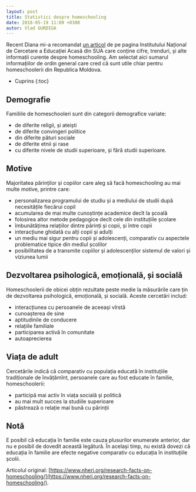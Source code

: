 ```yaml
---
layout: post
title: Statistici despre homeschooling
date: 2018-05-19 11:09 +0300
autor: Vlad GURDIGA
---
```

Recent Diana mi-a recomandat [un
articol](https://www.nheri.org/research-facts-on-homeschooling/) de pe pagina
Institutului Național de Cercetare a Educației Acasă din SUA care conține cifre,
trenduri, și alte informații curente despre homeschooling. Am selectat aici
sumarul informațiilor  de ordin general care cred că sunt utile chiar pentru
homeschoolerii din Republica Moldova.

* Cuprins
{:toc}

## Demografie

Familiile de homeschooleri sunt din categorii demografice variate:
* de diferite religii, și ateiști
* de diferite convingeri politice
* din diferite pături sociale
* de diferite etnii și rase
* cu diferite nivele de studii superioare, și fără studii superioare.

## Motive

Majoritatea părinților și copiilor care aleg să facă homeschooling au mai multe
motive, printre care:

* personalizarea programului de studiu și a mediului de studii după necesitățile
fiecărui copil
* acumularea de mai multe cunoștințe academice decît la școală
* folosirea altor metode pedagogice decît cele din instituțiile școlare
* îmbunătățirea relațiilor dintre părinți și copii, și între copii
* interacțiune ghidată cu alți copii și adulți
* un mediu mai sigur pentru copii și adolescenți, comparativ cu aspectele
problematice tipice din mediul școlilor
* posibilitatea de a transmite copiilor și adolescenților sistemul de valori și
viziunea lumii

## Dezvoltarea psihologică, emoțională, și socială

Homeschoolerii de obicei obțin rezultate peste medie la măsurările care țin de
dezvoltarea psihologică, emoțională, și socială. Aceste cercetări includ:

* interacțiunea cu persoanele de aceeași vîrstă
* cunoașterea de sine
* aptitudinile de conducere
* relațiile familiale
* participarea activă în comunitate
* autoaprecierea

## Viața de adult

Cercetările indică că comparativ cu populația educată în instituțiile
tradiționale de învățămînt, persoanele care au fost educate în familie,
homeschoolerii:

* participă mai activ în viața socială și politică
* au mai mult succes la studiile superioare
* păstrează o relație mai bună cu părinții

## Notă

E posibil că educația în familie este cauza plusurilor enumerate anterior, dar
nu e posibil de dovedit această legătură. În același timp, nu există dovezi că
educația în familie are efecte negative comparativ cu educația în instituțiile
școlii.

Articolul original:
[https://www.nheri.org/research-facts-on-homeschooling/](https://www.nheri.org/research-facts-on-homeschooling/).
